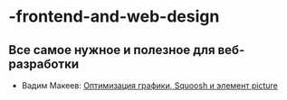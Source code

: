 # -frontend-and-web-design
Все самое нужное и полезное для веб-разработки
-----------------------------------------------
* Вадим Макеев: [Оптимизация графики, Squoosh и элемент picture](https://www.youtube.com/watch?v=gHLPBlzGRT8)
